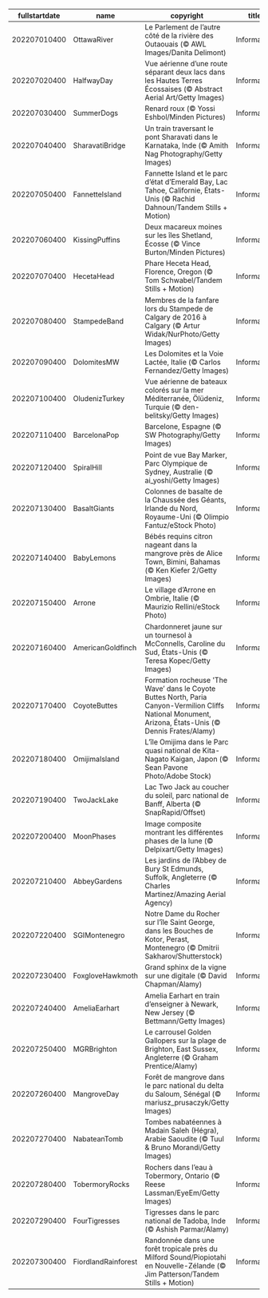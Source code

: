 |fullstartdate|name|copyright|title|image|
|--|--|--|--|--|
202207010400|OttawaRiver|Le Parlement de l’autre côté de la rivière des Outaouais (© AWL Images/Danita Delimont)|Information|![](/fr-CA/2022/07/202207010400OttawaRiver.jpg)|
202207020400|HalfwayDay|Vue aérienne d’une route séparant deux lacs dans les Hautes Terres Écossaises (© Abstract Aerial Art/Getty Images)|Information|![](/fr-CA/2022/07/202207020400HalfwayDay.jpg)|
202207030400|SummerDogs|Renard roux (© Yossi Eshbol/Minden Pictures)|Information|![](/fr-CA/2022/07/202207030400SummerDogs.jpg)|
202207040400|SharavatiBridge|Un train traversant le pont Sharavati dans le Karnataka, Inde (© Amith Nag Photography/Getty Images)|Information|![](/fr-CA/2022/07/202207040400SharavatiBridge.jpg)|
202207050400|FannetteIsland|Fannette Island et le parc d’état d’Emerald Bay, Lac Tahoe, Californie, États-Unis (© Rachid Dahnoun/Tandem Stills + Motion)|Information|![](/fr-CA/2022/07/202207050400FannetteIsland.jpg)|
202207060400|KissingPuffins|Deux macareux moines sur les îles Shetland, Écosse (© Vince Burton/Minden Pictures)|Information|![](/fr-CA/2022/07/202207060400KissingPuffins.jpg)|
202207070400|HecetaHead|Phare Heceta Head, Florence, Oregon (© Tom Schwabel/Tandem Stills + Motion)|Information|![](/fr-CA/2022/07/202207070400HecetaHead.jpg)|
202207080400|StampedeBand|Membres de la fanfare lors du Stampede de Calgary de 2016 à Calgary (© Artur Widak/NurPhoto/Getty Images)|Information|![](/fr-CA/2022/07/202207080400StampedeBand.jpg)|
202207090400|DolomitesMW|Les Dolomites et la Voie Lactée, Italie (© Carlos Fernandez/Getty Images)|Information|![](/fr-CA/2022/07/202207090400DolomitesMW.jpg)|
202207100400|OludenizTurkey|Vue aérienne de bateaux colorés sur la mer Méditerranée, Ölüdeniz, Turquie (© den-belitsky/Getty Images)|Information|![](/fr-CA/2022/07/202207100400OludenizTurkey.jpg)|
202207110400|BarcelonaPop|Barcelone, Espagne (© SW Photography/Getty Images)|Information|![](/fr-CA/2022/07/202207110400BarcelonaPop.jpg)|
202207120400|SpiralHill|Point de vue Bay Marker, Parc Olympique de Sydney, Australie (© ai_yoshi/Getty Images)|Information|![](/fr-CA/2022/07/202207120400SpiralHill.jpg)|
202207130400|BasaltGiants|Colonnes de basalte de la Chaussée des Géants, Irlande du Nord, Royaume-Uni (© Olimpio Fantuz/eStock Photo)|Information|![](/fr-CA/2022/07/202207130400BasaltGiants.jpg)|
202207140400|BabyLemons|Bébés requins citron nageant dans la mangrove près de Alice Town, Bimini, Bahamas (© Ken Kiefer 2/Getty Images)|Information|![](/fr-CA/2022/07/202207140400BabyLemons.jpg)|
202207150400|Arrone|Le village d’Arrone en Ombrie, Italie (© Maurizio Rellini/eStock Photo)|Information|![](/fr-CA/2022/07/202207150400Arrone.jpg)|
202207160400|AmericanGoldfinch|Chardonneret jaune sur un tournesol à McConnells, Caroline du Sud, États-Unis (© Teresa Kopec/Getty Images)|Information|![](/fr-CA/2022/07/202207160400AmericanGoldfinch.jpg)|
202207170400|CoyoteButtes|Formation rocheuse 'The Wave’ dans le Coyote Buttes North, Paria Canyon-Vermilion Cliffs National Monument, Arizona, États-Unis (© Dennis Frates/Alamy)|Information|![](/fr-CA/2022/07/202207170400CoyoteButtes.jpg)|
202207180400|OmijimaIsland|L’île Omijima dans le Parc quasi national de Kita-Nagato Kaigan, Japon (© Sean Pavone Photo/Adobe Stock)|Information|![](/fr-CA/2022/07/202207180400OmijimaIsland.jpg)|
202207190400|TwoJackLake|Lac Two Jack au coucher du soleil, parc national de Banff, Alberta (© SnapRapid/Offset)|Information|![](/fr-CA/2022/07/202207190400TwoJackLake.jpg)|
202207200400|MoonPhases|Image composite montrant les différentes phases de la lune (© Delpixart/Getty Images)|Information|![](/fr-CA/2022/07/202207200400MoonPhases.jpg)|
202207210400|AbbeyGardens|Les jardins de l’Abbey de Bury St Edmunds, Suffolk, Angleterre (© Charles Martinez/Amazing Aerial Agency)|Information|![](/fr-CA/2022/07/202207210400AbbeyGardens.jpg)|
202207220400|SGIMontenegro|Notre Dame du Rocher sur l’île Saint George, dans les Bouches de Kotor, Perast, Montenegro (© Dmitrii Sakharov/Shutterstock)|Information|![](/fr-CA/2022/07/202207220400SGIMontenegro.jpg)|
202207230400|FoxgloveHawkmoth|Grand sphinx de la vigne sur une digitale (© David Chapman/Alamy)|Information|![](/fr-CA/2022/07/202207230400FoxgloveHawkmoth.jpg)|
202207240400|AmeliaEarhart|Amelia Earhart en train d’enseigner à Newark, New Jersey (© Bettmann/Getty Images)|Information|![](/fr-CA/2022/07/202207240400AmeliaEarhart.jpg)|
202207250400|MGRBrighton|Le carrousel Golden Gallopers sur la plage de Brighton, East Sussex, Angleterre (© Graham Prentice/Alamy)|Information|![](/fr-CA/2022/07/202207250400MGRBrighton.jpg)|
202207260400|MangroveDay|Forêt de mangrove dans le parc national du delta du Saloum, Sénégal (© mariusz_prusaczyk/Getty Images)|Information|![](/fr-CA/2022/07/202207260400MangroveDay.jpg)|
202207270400|NabateanTomb|Tombes nabatéennes à Madain Saleh (Hégra), Arabie Saoudite (© Tuul & Bruno Morandi/Getty Images)|Information|![](/fr-CA/2022/07/202207270400NabateanTomb.jpg)|
202207280400|TobermoryRocks|Rochers dans l’eau à Tobermory, Ontario (© Reese Lassman/EyeEm/Getty Images)|Information|![](/fr-CA/2022/07/202207280400TobermoryRocks.jpg)|
202207290400|FourTigresses|Tigresses dans le parc national de Tadoba, Inde (© Ashish Parmar/Alamy)|Information|![](/fr-CA/2022/07/202207290400FourTigresses.jpg)|
202207300400|FiordlandRainforest|Randonnée dans une forêt tropicale près du Milford Sound/Piopiotahi en Nouvelle-Zélande (© Jim Patterson/Tandem Stills + Motion)|Information|![](/fr-CA/2022/07/202207300400FiordlandRainforest.jpg)|

